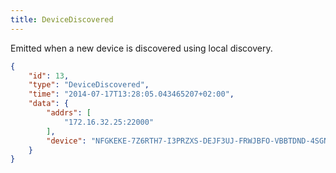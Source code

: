 ```yaml
---
title: DeviceDiscovered
---
```


Emitted when a new device is discovered using local discovery.

```json
{
    "id": 13,
    "type": "DeviceDiscovered",
    "time": "2014-07-17T13:28:05.043465207+02:00",
    "data": {
        "addrs": [
            "172.16.32.25:22000"
        ],
        "device": "NFGKEKE-7Z6RTH7-I3PRZXS-DEJF3UJ-FRWJBFO-VBBTDND-4SGNGVZ-QUQHJAG"
    }
}
```

